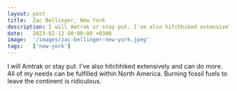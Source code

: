 ```yaml
---
layout: post
title:  Zac Bellinger, New York
description: I will Amtrak or stay put. I've also hitchhiked extensively and can do more. All of my needs can be fulfilled within North America. Burning fossil fue...
date:   2023-02-12 00:00:00 +0300
image:  '/images/zac-bellinger-new-york.jpeg'
tags:   ['new-york']
---
```

I will Amtrak or stay put. I've also hitchhiked extensively and can do more. All of my needs can be fulfilled within North America. Burning fossil fuels to leave the continent is ridiculous.

